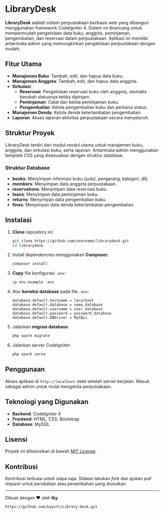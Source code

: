 # LibraryDesk

**LibraryDesk** adalah sistem perpustakaan berbasis web yang dibangun menggunakan framework CodeIgniter 4. Sistem ini dirancang untuk mempermudah pengelolaan data buku, anggota, peminjaman, pengembalian, dan reservasi dalam perpustakaan. Aplikasi ini memiliki antarmuka admin yang memungkinkan pengelolaan perpustakaan dengan mudah.

## Fitur Utama

- **Manajemen Buku**: Tambah, edit, dan hapus data buku.
- **Manajemen Anggota**: Tambah, edit, dan hapus data anggota.
- **Sirkulasi**:
  - **Reservasi**: Pengelolaan reservasi buku oleh anggota, otomatis berubah statusnya ketika dipinjam.
  - **Peminjaman**: Catat dan kelola peminjaman buku.
  - **Pengembalian**: Kelola pengembalian buku dan perbarui status.
- **Manajemen Denda**: Kelola denda keterlambatan pengembalian.
- **Laporan**: Akses laporan aktivitas perpustakaan secara menyeluruh.

## Struktur Proyek

LibraryDesk terdiri dari modul-modul utama untuk manajemen buku, anggota, dan sirkulasi buku, serta laporan. Antarmuka admin menggunakan template CSS yang disesuaikan dengan struktur database.

### Struktur Database

- **books**: Menyimpan informasi buku (judul, pengarang, kategori, dll).
- **members**: Menyimpan data anggota perpustakaan.
- **reservations**: Menyimpan data reservasi buku.
- **loans**: Menyimpan data peminjaman buku.
- **returns**: Menyimpan data pengembalian buku.
- **fines**: Menyimpan data denda keterlambatan pengembalian.

## Instalasi

1. **Clone** repository ini:

   ```bash
   git clone https://github.com/username/librarydesk.git
   cd librarydesk
   ```

2. Install dependencies menggunakan **Composer**:

   ```bash
   composer install
   ```

3. **Copy** file konfigurasi `.env`:

   ```bash
   cp env.example .env
   ```

4. Atur **koneksi database** pada file `.env`:

   ```env
   database.default.hostname = localhost
   database.default.database = nama_database
   database.default.username = user_database
   database.default.password = password_database
   database.default.DBDriver = MySQLi
   ```

5. Jalankan **migrasi database**:

   ```bash
   php spark migrate
   ```

6. Jalankan server CodeIgniter:

   ```bash
   php spark serve
   ```

## Penggunaan

Akses aplikasi di `http://localhost:8080` setelah server berjalan. Masuk sebagai admin untuk mulai mengelola perpustakaan.

## Teknologi yang Digunakan

- **Backend**: CodeIgniter 4
- **Frontend**: HTML, CSS, Bootstrap
- **Database**: MySQL

## Lisensi

Proyek ini dilisensikan di bawah [MIT License](LICENSE).

## Kontribusi

Kontribusi terbuka untuk siapa saja. Silakan lakukan *fork* dan ajukan *pull request* untuk perubahan atau penambahan yang diusulkan.

---

Dibuat dengan ❤️ oleh **Iky**
```
https://github.com/kyyutt/Library-Desk.git
